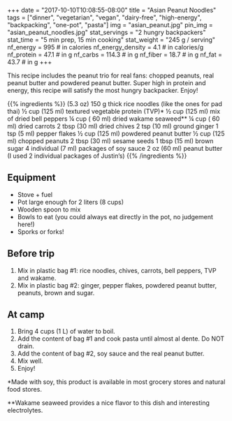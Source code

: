 +++
date = "2017-10-10T10:08:55-08:00"
title = "Asian Peanut Noodles"
tags = ["dinner", "vegetarian", "vegan", "dairy-free", "high-energy", "backpacking", "one-pot", "pasta"]
img = "asian_peanut.jpg"
pin_img = "asian_peanut_noodles.jpg"
stat_servings = "2 hungry backpackers"
stat_time = "5 min prep, 15 min cooking"
stat_weight = "245 g / serving"
nf_energy = 995 # in calories
nf_energy_density = 4.1 # in calories/g
nf_protein = 47.1 # in g
nf_carbs = 114.3 # in g
nf_fiber = 18.7 # in g
nf_fat = 43.7 # in g
+++

This recipe includes the peanut trio for real fans: chopped peanuts, real peanut butter and powdered peanut butter. Super high in protein and energy, this recipe will satisfy the most hungry backpacker. Enjoy!

{{% ingredients %}}
(5.3 oz) 150 g thick rice noodles (like the ones for pad thai)
½ cup (125 ml) textured vegetable protein (TVP)*
½ cup (125 ml) mix of dried bell peppers
¼ cup ( 60 ml) dried wakame seaweed**
¼ cup ( 60 ml) dried carrots
2 tbsp (30 ml) dried chives
2 tsp (10 ml) ground ginger
1 tsp (5 ml) pepper flakes
½ cup (125 ml) powdered peanut butter
½ cup (125 ml) chopped peanuts
2 tbsp (30 ml) sesame seeds
1 tbsp (15 ml) brown sugar
4 individual (7 ml) packages of soy sauce 
2 oz (60 ml) peanut butter (I used 2 individual packages of Justin’s)
{{% /ingredients %}}

## Equipment
- Stove + fuel
- Pot large enough for 2 liters (8 cups)
- Wooden spoon to mix
- Bowls to eat (you could always eat directly in the pot, no judgement here!)
- Sporks or forks!
 
## Before trip
1. Mix in plastic bag #1: rice noodles, chives, carrots, bell peppers, TVP and wakame.
1. Mix in plastic bag #2: ginger, pepper flakes, powdered peanut butter, peanuts, brown and sugar.
 
## At camp
1. Bring 4 cups (1 L) of water to boil.
1. Add the content of bag #1 and cook pasta until almost al dente. Do NOT drain.
1. Add the content of bag #2, soy sauce and the real peanut butter.
1. Mix well.
1. Enjoy!

*Made with soy, this product is available in most grocery stores and natural food stores. 

**Wakame seaweed provides a nice flavor to this dish and interesting electrolytes. 
